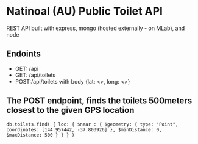 # Natinoal (AU) Public Toilet API

REST API built with express, mongo (hosted externally - on MLab), and node

## Endoints

- GET: /api
- GET: /api/toilets
- POST:/api/toilets with body {lat: <>, long: <>}

## The POST endpoint, finds the toilets 500meters closest to the given GPS location

`db.toilets.find( { loc: { $near : { $geometry: { type: "Point", coordinates: [144.957442, -37.803926] }, $minDistance: 0, $maxDistance: 500 } } } )`
